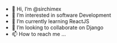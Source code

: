 - 👋 Hi, I’m @sirchimex
- 👀 I’m interested in software Development
- 🌱 I’m currently learning ReactJS
- 💞️ I’m looking to collaborate on Django
- 📫 How to reach me ...

<!---
sirchimex/sirchimex is a ✨ special ✨ repository because its `README.md` (this file) appears on your GitHub profile.
You can click the Preview link to take a look at your changes.
--->
